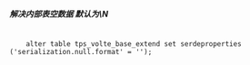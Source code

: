 ##### 解决内部表空数据 默认为\N
```

	alter table tps_volte_base_extend set serdeproperties ('serialization.null.format' = ''); 

```